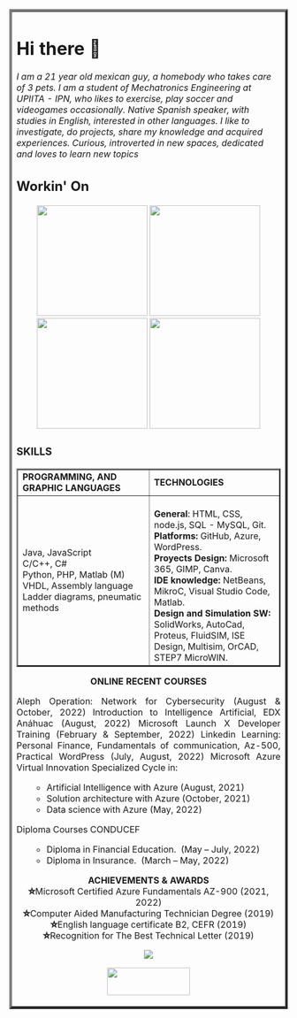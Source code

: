<table border="4" width="100%">
<tbody>
<tr>
<td> 

# Hi there 👋

*I am a 21 year old mexican guy, a homebody who takes care of 3 pets. I am a student of Mechatronics Engineering at UPIITA - IPN, who likes to exercise, play soccer and videogames occasionally. Native Spanish speaker, with studies in English, interested in other languages. I like to investigate, do projects, share my knowledge and acquired experiences. Curious, introverted in new spaces, dedicated and loves to learn new topics*

## Workin' On
<div align="center">
<a title="Bonzopedia.com" href="https://bonzopedia.com/" target="_blank"><img src="https://github.com/JoseEmmanuelVG/My/blob/main/Bonzopedia%20By%20JEVG.jpg"  width="200" height="200"></a>
<a title="Member Of Microsoft Student Ambassador" href="https://studentambassadors.microsoft.com/" target="_blank"><img src="https://ioana-alexandru.com/about/logos/alphamlsa.png"  width="200" height="200"></a>
<a title="Studying to" href="https://www.isc2.org/Training/Self-Study-Resources/CC" target="_blank"><img src="https://www.isc2.org/-/media/ISC2/ISC2-Icons/0-current-square-cert-logos/CC-Square.ashx?h=131&w=131&la=en&hash=FDC89F9EA57CA6E4E8F6FC8CE66698B78B8E18C2"  width="200" height="200"></a>
  <a title="Developing" href="https://www.paiy.app/" target="_blank"><img src="https://github.com/JoseEmmanuelVG/My/blob/main/NaltonPaiyApp.jpg"  width="200" height="200"></a>
</div>

### SKILLS 

<div align="center">
<table width="100%"  border="2" style="margin: 0 auto;">
  <tbody>
  <tr>
  <td width="300"><strong>PROGRAMMING, AND GRAPHIC LANGUAGES</strong></td>
  <td width="300"><strong>TECHNOLOGIES</strong></td>
  </tr>
  <tr>
  <td width="357">
  Java, JavaScript                        <br />
  C/C++, C#                               <br />
  Python, PHP, Matlab (M)                 <br />
  VHDL, Assembly language                 <br />
  Ladder diagrams, pneumatic methods      <br />
  </td>
  
  <td width="356">
 <br /> <strong>General</strong>: HTML, CSS, node.js, SQL - MySQL, Git.  
 <br /> <strong>Platforms: </strong>GitHub, Azure, WordPress.  
 <br /> <strong>Proyects Design: </strong>Microsoft 365, GIMP, Canva.  
 <br /> <strong>IDE knowledge:</strong> NetBeans, MikroC, Visual Studio Code, Matlab. 
 <br /> <strong>Design and Simulation SW: </strong>SolidWorks, AutoCad, Proteus, FluidSIM, ISE Design, Multisim, OrCAD, STEP7 MicroWIN.
 </td>
  
  </tr>
  </tbody>
</table>
</div>

<p style="text-align: center;"><strong>ONLINE RECENT COURSES</strong></p>
<p style="text-align: justify;">Aleph Operation: Network for Cybersecurity (August &amp; October, 2022)
Introduction to Intelligence Artificial, EDX Anáhuac (August, 2022)
Microsoft Launch X Developer Training (February &amp; September, 2022)
Linkedin Learning: Personal Finance, Fundamentals of communication, Az-500, Practical WordPress (July, August, 2022)
Microsoft Azure Virtual Innovation Specialized Cycle in:</p>
<ul>
 	<li style="list-style-type: none;">
<ul>
 	<li>Artificial Intelligence with Azure (August, 2021)</li>
 	<li>Solution architecture with Azure (October, 2021)</li>
 	<li>Data science with Azure (May, 2022)</li>
</ul>
</li>
</ul>
Diploma Courses CONDUCEF
<ul>
 	<li style="list-style-type: none;">
<ul>
 	<li>Diploma in Financial Education.  (May – July, 2022)</li>
 	<li>Diploma in Insurance.  (March – May, 2022)</li>
</ul>
</li>
</ul>

<p style="text-align: center;"><strong>ACHIEVEMENTS &amp; AWARDS</strong>
<br /> <strong>⛥</strong>Microsoft Certified Azure Fundamentals AZ-900 (2021, 2022)
<br /> <strong>⛥</strong>Computer Aided Manufacturing Technician Degree (2019)
<br /> <strong>⛥</strong>English language certificate B2, CEFR (2019)
<br /> <strong>⛥</strong>Recognition for The Best Technical Letter (2019)</p>

<p align="center">
  <img src="https://github-readme-stats.vercel.app/api/top-langs/?username=JoseEmmanuelVG&layout=compact&langs_count=8">
</p>

<p align="center">
  <a title="J.E.V.G License" href="[https://ioana-alexandru.com/about/logos/alphamlsa.png](https://i0.wp.com/i.creativecommons.org/l/by-nc-sa/4.0/88x31.png?w=640&ssl=1)" target="_blank"><img src="https://i0.wp.com/i.creativecommons.org/l/by-nc-sa/4.0/88x31.png?w=640&ssl=1"  width="150" height="50"></a>
</p>


</td>
</tr>
</tbody>
</table>



